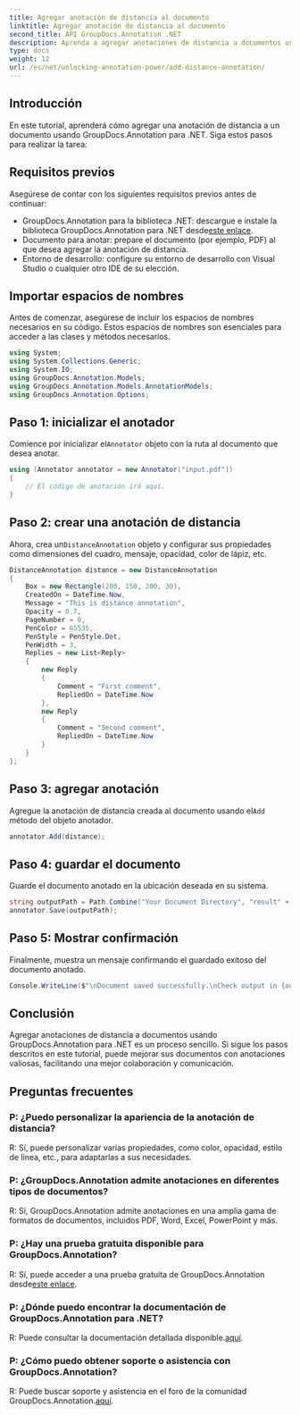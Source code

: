 ```yaml
---
title: Agregar anotación de distancia al documento
linktitle: Agregar anotación de distancia al documento
second_title: API GroupDocs.Annotation .NET
description: Aprenda a agregar anotaciones de distancia a documentos usando GroupDocs.Annotation para .NET. Mejore la colaboración y la comunicación sin esfuerzo.
type: docs
weight: 12
url: /es/net/unlocking-annotation-power/add-distance-annotation/
---
```

## Introducción
En este tutorial, aprenderá cómo agregar una anotación de distancia a un documento usando GroupDocs.Annotation para .NET. Siga estos pasos para realizar la tarea:
## Requisitos previos

Asegúrese de contar con los siguientes requisitos previos antes de continuar:

-  GroupDocs.Annotation para la biblioteca .NET: descargue e instale la biblioteca GroupDocs.Annotation para .NET desde[este enlace](https://releases.groupdocs.com/annotation/net/).
- Documento para anotar: prepare el documento (por ejemplo, PDF) al que desea agregar la anotación de distancia.
- Entorno de desarrollo: configure su entorno de desarrollo con Visual Studio o cualquier otro IDE de su elección.

## Importar espacios de nombres

Antes de comenzar, asegúrese de incluir los espacios de nombres necesarios en su código. Estos espacios de nombres son esenciales para acceder a las clases y métodos necesarios.

```csharp
using System;
using System.Collections.Generic;
using System.IO;
using GroupDocs.Annotation.Models;
using GroupDocs.Annotation.Models.AnnotationModels;
using GroupDocs.Annotation.Options;
```


## Paso 1: inicializar el anotador

 Comience por inicializar el`Annotator` objeto con la ruta al documento que desea anotar.

```csharp
using (Annotator annotator = new Annotator("input.pdf"))
{
    // El código de anotación irá aquí.
}
```

## Paso 2: crear una anotación de distancia

 Ahora, crea un`DistanceAnnotation` objeto y configurar sus propiedades como dimensiones del cuadro, mensaje, opacidad, color de lápiz, etc.

```csharp
DistanceAnnotation distance = new DistanceAnnotation
{
    Box = new Rectangle(200, 150, 200, 30),
    CreatedOn = DateTime.Now,
    Message = "This is distance annotation",
    Opacity = 0.7,
    PageNumber = 0,
    PenColor = 65535,
    PenStyle = PenStyle.Dot,
    PenWidth = 3,
    Replies = new List<Reply>
    {
        new Reply
        {
            Comment = "First comment",
            RepliedOn = DateTime.Now
        },
        new Reply
        {
            Comment = "Second comment",
            RepliedOn = DateTime.Now
        }
    }
};
```

## Paso 3: agregar anotación

 Agregue la anotación de distancia creada al documento usando el`Add` método del objeto anotador.

```csharp
annotator.Add(distance);
```

## Paso 4: guardar el documento

Guarde el documento anotado en la ubicación deseada en su sistema.

```csharp
string outputPath = Path.Combine("Your Document Directory", "result" + Path.GetExtension("input.pdf"));
annotator.Save(outputPath);
```

## Paso 5: Mostrar confirmación

Finalmente, muestra un mensaje confirmando el guardado exitoso del documento anotado.

```csharp
Console.WriteLine($"\nDocument saved successfully.\nCheck output in {outputPath}.");
```

## Conclusión

Agregar anotaciones de distancia a documentos usando GroupDocs.Annotation para .NET es un proceso sencillo. Si sigue los pasos descritos en este tutorial, puede mejorar sus documentos con anotaciones valiosas, facilitando una mejor colaboración y comunicación.

## Preguntas frecuentes

### P: ¿Puedo personalizar la apariencia de la anotación de distancia?

R: Sí, puede personalizar varias propiedades, como color, opacidad, estilo de línea, etc., para adaptarlas a sus necesidades.

### P: ¿GroupDocs.Annotation admite anotaciones en diferentes tipos de documentos?

R: Sí, GroupDocs.Annotation admite anotaciones en una amplia gama de formatos de documentos, incluidos PDF, Word, Excel, PowerPoint y más.

### P: ¿Hay una prueba gratuita disponible para GroupDocs.Annotation?

 R: Sí, puede acceder a una prueba gratuita de GroupDocs.Annotation desde[este enlace](https://releases.groupdocs.com/).

### P: ¿Dónde puedo encontrar la documentación de GroupDocs.Annotation para .NET?

 R: Puede consultar la documentación detallada disponible.[aquí](https://reference.groupdocs.com/annotation/net/).

### P: ¿Cómo puedo obtener soporte o asistencia con GroupDocs.Annotation?

 R: Puede buscar soporte y asistencia en el foro de la comunidad GroupDocs.Annotation.[aquí](https://forum.groupdocs.com/c/annotation/10).